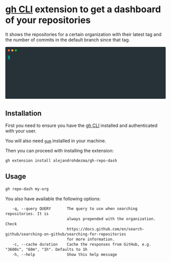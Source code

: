 # [gh CLI](https://cli.github.com) extension to get a dashboard of your repositories

It shows the repositories for a certain organization with their latest tag and the number of commits in the default branch since that tag.

![](demo.svg)

## Installation

First you need to ensure you have the [gh CLI](https://cli.github.com) installed and authenticated with your user.

You will also need [`gum`](https://github.com/charmbracelet/gum/blob/main/README.md#installation) installed in your machine.

Then you can proceed with installing the extension:

```bash
gh extension install alejandrohdezma/gh-repo-dash
```

## Usage

```bash
gh repo-dash my-org
```

You also have available the following options:

```
   -q, --query QUERY       The query to use when searching repositories. It is 
                           always prepended with the organization. Check
                           https://docs.github.com/en/search-github/searching-on-github/searching-for-repositories
                           for more information.
   -c, --cache duration    Cache the responses from GitHub, e.g. "3600s", "60m", "1h". Defaults to 1h
   -h, --help              Show this help message
```